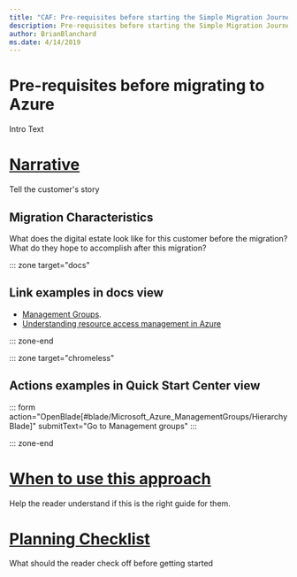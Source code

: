 ```yaml
---
title: "CAF: Pre-requisites before starting the Simple Migration Journey"
description: Pre-requisites before starting the Simple Migration Journey
author: BrianBlanchard
ms.date: 4/14/2019
---
```


# Pre-requisites before migrating to Azure

Intro Text

# [Narrative](#tab/Narrative)

Tell the customer's story

## Migration Characteristics

What does the digital estate look like for this customer before the migration?
What do they hope to accomplish after this migration?

::: zone target="docs"

## Link examples in docs view

- [Management Groups](https://portal.azure.com/#blade/Microsoft_Azure_ManagementGroups/HierarchyBlade).
- [Understanding resource access management in Azure](/azure/architecture/cloud-adoption-guide/adoption-intro/azure-resource-access)

::: zone-end

::: zone target="chromeless"

## Actions examples in Quick Start Center view

::: form action="OpenBlade[#blade/Microsoft_Azure_ManagementGroups/HierarchyBlade]" submitText="Go to Management groups" :::

::: zone-end

# [When to use this approach](#tab/Approach)

Help the reader understand if this is the right guide for them.

# [Planning Checklist](#tab/Checklist)

What should the reader check off before getting started